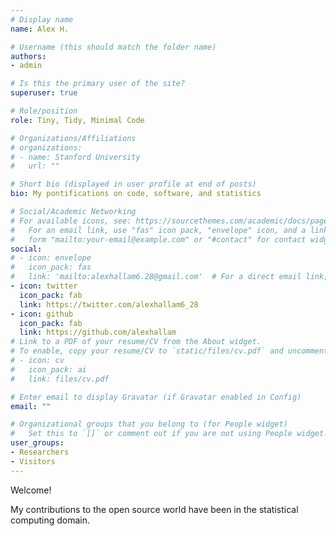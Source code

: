 ```yaml
---
# Display name
name: Alex H.

# Username (this should match the folder name)
authors:
- admin

# Is this the primary user of the site?
superuser: true

# Role/position
role: Tiny, Tidy, Minimal Code

# Organizations/Affiliations
# organizations:
# - name: Stanford University
#   url: ""

# Short bio (displayed in user profile at end of posts)
bio: My pontifications on code, software, and statistics

# Social/Academic Networking
# For available icons, see: https://sourcethemes.com/academic/docs/page-builder/#icons
#   For an email link, use "fas" icon pack, "envelope" icon, and a link in the
#   form "mailto:your-email@example.com" or "#contact" for contact widget.
social:
# - icon: envelope
#   icon_pack: fas
#   link: 'mailto:alexhallam6.28@gmail.com'  # For a direct email link, use "mailto:test@example.org".
- icon: twitter
  icon_pack: fab
  link: https://twitter.com/alexhallam6_28
- icon: github
  icon_pack: fab
  link: https://github.com/alexhallam
# Link to a PDF of your resume/CV from the About widget.
# To enable, copy your resume/CV to `static/files/cv.pdf` and uncomment the lines below.
# - icon: cv
#   icon_pack: ai
#   link: files/cv.pdf

# Enter email to display Gravatar (if Gravatar enabled in Config)
email: ""

# Organizational groups that you belong to (for People widget)
#   Set this to `[]` or comment out if you are not using People widget.
user_groups:
- Researchers
- Visitors
---
```


Welcome! 

My contributions to the open source world have been in the statistical computing domain. 

